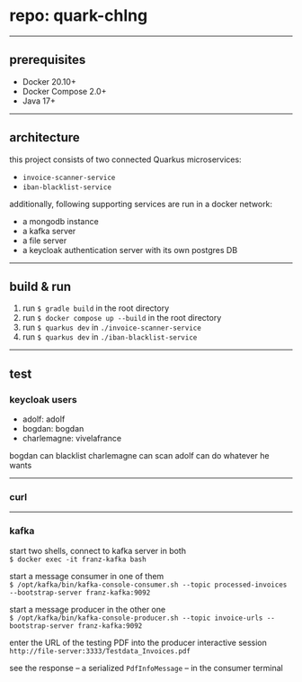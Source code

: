 # repo: quark-chlng

---
## prerequisites
- Docker 20.10+
- Docker Compose 2.0+
- Java 17+

---
## architecture
this project consists of two connected Quarkus microservices:
- `invoice-scanner-service`
- `iban-blacklist-service`

additionally, following supporting services are run in a docker network:
- a mongodb instance
- a kafka server
- a file server
- a keycloak authentication server with its own postgres DB

---
## build & run
1. run `$ gradle build` in the root directory
2. run `$ docker compose up --build` in the root directory
3. run `$ quarkus dev` in `./invoice-scanner-service`
4. run `$ quarkus dev` in `./iban-blacklist-service`

---
## test

### keycloak users
- adolf: adolf
- bogdan: bogdan
- charlemagne: vivelafrance

bogdan can blacklist
charlemagne can scan
adolf can do whatever he wants

---
### curl

---
### kafka

start two shells, connect to kafka server in both
<br>
```$ docker exec -it franz-kafka bash```

start a message consumer in one of them
<br>
```$ /opt/kafka/bin/kafka-console-consumer.sh --topic processed-invoices --bootstrap-server franz-kafka:9092```

start a message producer in the other one
<br>
```$ /opt/kafka/bin/kafka-console-producer.sh --topic invoice-urls --bootstrap-server franz-kafka:9092```

enter the URL of the testing PDF into the producer interactive session
<br>
```http://file-server:3333/Testdata_Invoices.pdf```

see the response – a serialized `PdfInfoMessage` – in the consumer terminal
